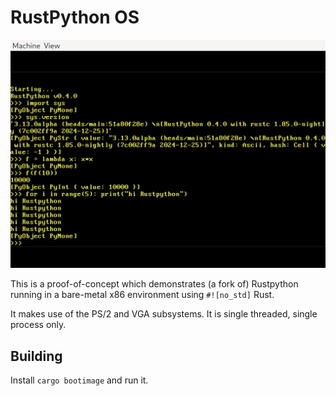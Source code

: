 # RustPython OS
![demo of pythonos](./demo.png)

This is a proof-of-concept which demonstrates (a fork of) Rustpython running in a bare-metal x86 environment using `#![no_std]` Rust.

It makes use of the PS/2 and VGA subsystems. It is single threaded, single process only.

## Building
Install `cargo bootimage` and run it.
